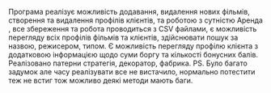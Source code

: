 Програма реалізує можливість додавання, видалення нових фільмів, створення та видалення профілів клієнтів, та роботою з сутністю Аренда , все збереження та робота проводиться з CSV файлами, є можливість перегляду всіх профілів фільмів та клієнтів, здійснювати пошук за назвою, режисером, типом. Є можливість перегляду профілю клієнта з додатковою інформацією щодо суми боргу та кількості бонусних балів. Реалізовано патерни стратегія, декоратор, фабрика. 
PS. Було багато задумок але часу реалізувати все не вистачило, нормально потестити теж не встиг тож можливо деякі методи мають баги. 
